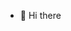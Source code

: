 - 👋 Hi there

<!---
GeniuX-arch/GeniuX-arch is a ✨ special ✨ repository because its `README.md` (this file) appears on your GitHub profile.
You can click the Preview link to take a look at your changes.
--->
